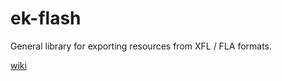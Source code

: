 # ek-flash

General library for exporting resources from XFL / FLA formats.

[wiki](https://gitlab.com/eliasku/ek-flash/wikis)